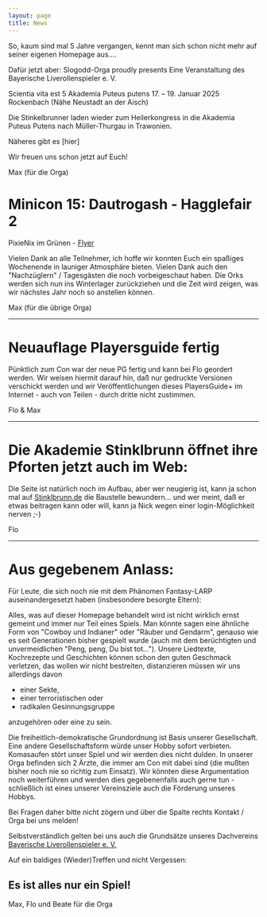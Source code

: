 ```yaml
---
layout: page
title: News
---
```

So, kaum sind mal 5 Jahre vergangen, kennt man sich schon nicht mehr auf seiner eigenen Homepage aus....

Dafür jetzt aber:
Slogodd-Orga proudly presents
Eine Veranstaltung des Bayerische Liverollenspieler e. V.            

Scientia vita est 5
Akademia Puteus putens
17. – 19. Januar  2025
Rockenbach (Nähe Neustadt an der Aisch)

Die Stinkelbrunner laden wieder zum Heilerkongress in die Akademia Puteus Putens nach Müller-Thurgau in Trawonien. 

Näheres gibt es [hier]

Wir freuen uns schon jetzt auf Euch!


Max (für die Orga)


Minicon 15: Dautrogash - Hagglefair 2
=====================================

PixieNix im Grünen - [Flyer](https://www.slogodd.de/flyer/Dautrogasch_2_Flyer.pdf)

Vielen Dank an alle Teilnehmer, ich hoffe wir konnten Euch ein spaßiges Wochenende in launiger Atmosphäre bieten. Vielen Dank auch den "Nachzüglern" / Tagesgästen die noch vorbeigeschaut haben. 
Die Orks werden sich nun ins Winterlager zurückziehen und die Zeit wird zeigen, was wir nächstes Jahr noch so anstellen können.

Max (für die übrige Orga)

---

Neuauflage Playersguide fertig
==============================

Pünktlich zum Con war der neue PG fertig und kann bei Flo geordert werden. Wir weisen hiermit darauf hin, daß nur gedruckte Versionen verschickt werden und wir Veröffentlichungen dieses PlayersGuide+ im Internet - auch von Teilen - durch dritte nicht zustimmen. 


Flo & Max 

---

Die Akademie Stinklbrunn öffnet ihre Pforten jetzt auch im Web:
===============================================================

Die Seite ist natürlich noch im Aufbau, aber wer neugierig ist, kann ja schon mal auf [Stinklbrunn.de](http://www.stinklbrunn.de/) die Baustelle bewundern... und wer meint, daß er etwas beitragen kann oder will, kann ja Nick wegen einer login-Möglichkeit nerven ;-) 


Flo 

---

Aus gegebenem Anlass:
=====================

Für Leute, die sich noch nie mit dem Phänomen Fantasy-LARP auseinandergesetzt haben (insbesondere besorgte Eltern): 

Alles, was auf dieser Homepage behandelt wird ist nicht wirklich ernst gemeint und immer nur Teil eines Spiels. Man könnte sagen eine ähnliche Form von "Cowboy und Indianer" oder "Räuber und Gendarm", genauso wie es seit Generationen bisher gespielt wurde (auch mit dem berüchtigten und unvermeidlichen "Peng, peng, Du bist tot..."). 
Unsere Liedtexte, Kochrezepte und Geschichten können schon den guten Geschmack verletzen, das wollen wir nicht bestreiten, distanzieren müssen wir uns allerdings davon

* einer Sekte,
* einer terroristischen oder
* radikalen Gesinnungsgruppe

anzugehören oder eine zu sein. 

Die freiheitlich-demokratische Grundordnung ist Basis unserer Gesellschaft. Eine andere Gesellschaftsform würde unser Hobby sofort verbieten. 
Komasaufen stört unser Spiel und wir werden dies nicht dulden. In unserer Orga befinden sich 2 Ärzte, die immer am Con mit dabei sind (die mußten bisher noch nie so richtig zum Einsatz). Wir könnten diese Argumentation noch weiterführen und werden dies gegebenenfalls auch gerne tun - schließlich ist eines unserer Vereinsziele auch die Förderung unseres Hobbys. 

Bei Fragen daher bitte nicht zögern und über die Spalte rechts Kontakt / Orga bei uns melden! 

Selbstverständlich gelten bei uns auch die Grundsätze unseres Dachvereins [Bayerische Liverollenspieler e. V. ](http://www.bayerischeliverollenspieler.de/Struktur)

Auf ein baldiges (Wieder)Treffen 
und nicht Vergessen: 

Es ist alles nur ein Spiel! 
---------------------------

Max, Flo und Beate für die Orga 
